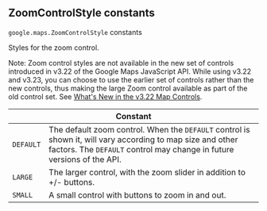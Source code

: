 <h2 id="ZoomControlStyle"> ZoomControlStyle constants </h2><p>
<code><span itemprop="path">google.maps</span>.<span itemprop="name">ZoomControlStyle</span></code>
constants
</p><p>Styles for the zoom control. </p><p> Note: Zoom control styles are not available in the new set of controls introduced in v3.22 of the Google Maps JavaScript API. While using v3.22 and v3.23, you can choose to use the earlier set of controls rather than the new controls, thus making the large Zoom control available as part of the old control set. See <a href="https://developers.google.com/maps/articles/v322-controls-diff">What's New in the v3.22 Map Controls</a>.</p><div class="devsite-table-wrapper"><table class="constants responsive" summary="ZoomControlStyle constants">
<thead>
<tr><th colspan="2">Constant</th>
</tr></thead>
<tbody>
<tr>
<td><code><span>DEFAULT</span></code></td>
<td>The default zoom control. When the <code><span>DEFAULT</span></code> control is shown it, will vary according to map size and other factors. The <code><span>DEFAULT</span></code> control may change in future versions of the API.</td>
</tr>
<tr>
<td><code><span>LARGE</span></code></td>
<td>The larger control, with the zoom slider in addition to +/- buttons.</td>
</tr>
<tr>
<td><code><span>SMALL</span></code></td>
<td>A small control with buttons to zoom in and out.</td>
</tr>
</tbody>
</table></div>